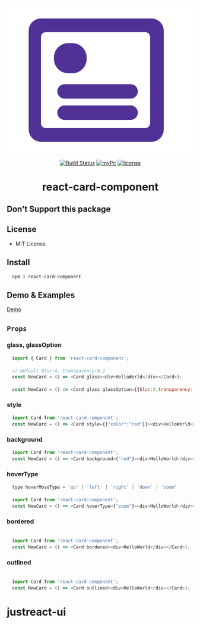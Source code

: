 <p align="center"><img src="https://raw.githubusercontent.com/joon610/react-card-component/main/logo.svg"></p>

<p align="center">
  <a href="https://github.com/joon610/react-card-component"><img src="https://github.com/joon610/react-card-component/workflows/React%20Card%20Component%20CI/badge.svg" alt="Build Status"></a>
  <a href="https://github.com/joon610/react-card-component"><img src="https://cdn.jsdelivr.net/gh/nikku/works-on-my-machine@v0.2.0/badge.svg" alt="myPc"></a>
  <a href="https://github.com/joon610/react-card-component"><img src="https://img.shields.io/badge/license-MIT-lightgrey.svg" alt="license"></a>
</p>

<h1 align="center">react-card-component</h1>

## Don't Support this package

## License

- MIT License

## Install

```
  npm i react-card-component
```

## Demo & Examples

[Demo](https://joon610.github.io/react-card-storybook/)

## `Props`

### glass, glassOption

```js
  import { Card } from 'react-card-component';

  // default blur:4, transparency:0.2
  const NewCard = () => <Card glass><div>HelloWorld</div></Card>);

  const NewCard = () => <Card glass glassOption={{blur:5,transparency: 0.1}}><div>HelloWorld</div></Card>);
```

### style

```js
  import Card from 'react-card-component';
  const NewCard = () => <Card style={{"color":"red"}}><div>HelloWorld</div></Card>);
```

### background

```js
  import Card from 'react-card-component';
  const NewCard = () => <Card background={"red"}><div>HelloWorld</div></Card>);
```

### hoverType

```js
  type hoverMoveType = 'up' | 'left' | `right` | `down` | 'zoom'

  import Card from 'react-card-component';
  const NewCard = () => <Card hoverType={"zoom"}><div>HelloWorld</div></Card>);
```

### bordered

```js

  import Card from 'react-card-component';
  const NewCard = () => <Card bordered><div>HelloWorld</div></Card>);
```

### outlined

```js

  import Card from 'react-card-component';
  const NewCard = () => <Card outlined><div>HelloWorld</div></Card>);
```
# justreact-ui
